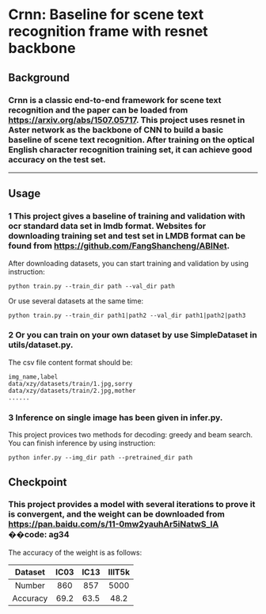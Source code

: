 # Crnn: Baseline for scene text recognition frame with resnet backbone
## Background
### Crnn is a classic end-to-end framework for scene text recognition and the paper can be loaded from https://arxiv.org/abs/1507.05717. This project uses resnet in Aster network as the backbone of CNN to build a basic baseline of scene text recognition. After training on the optical English character recognition training set, it can achieve good accuracy on the test set.
---
## Usage
### 1 This project gives a baseline of training and validation with ocr standard data set in lmdb format. Websites for downloading training set and test set in LMDB format can be found from https://github.com/FangShancheng/ABINet.
After downloading datasets, you can start training and validation by using instruction: 

    python train.py --train_dir path --val_dir path

Or use several datasets at the same time: 

    python train.py --train_dir path1|path2 --val_dir path1|path2|path3

### 2 Or you can train on your own dataset by use SimpleDataset in utils/dataset.py.
The csv file content format should be:

    img_name,label
    data/xzy/datasets/train/1.jpg,sorry
    data/xzy/datasets/train/2.jpg,mother
    ......

### 3 Inference on single image has been given in infer.py.
This project provices two methods for decoding: greedy and beam search. You can finish inference by using instruction:

    python infer.py --img_dir path --pretrained_dir path
    
## Checkpoint
### This project provides a model with several iterations to prove it is convergent, and the weight can be downloaded from https://pan.baidu.com/s/11-0mw2yauhAr5iNatwS_lA ��code: ag34
The accuracy of the weight is as follows:

| Dataset  | IC03 | IC13 | IIIT5k |              
| :---: | :---: | :---: | :---: |
| Number  | 860 | 857 | 5000 |                     
| Accuracy  | 69.2 | 63.5 | 48.2|
